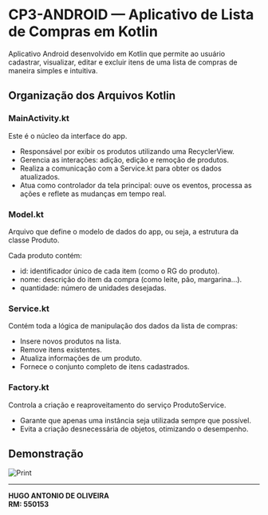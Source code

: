 # CP3-ANDROID — Aplicativo de Lista de Compras em Kotlin

Aplicativo Android desenvolvido em Kotlin que permite ao usuário cadastrar, visualizar, editar e excluir itens de uma lista de compras de maneira simples e intuitiva.

## Organização dos Arquivos Kotlin

### MainActivity.kt
Este é o núcleo da interface do app.

- Responsável por exibir os produtos utilizando uma RecyclerView.
- Gerencia as interações: adição, edição e remoção de produtos.
- Realiza a comunicação com a Service.kt para obter os dados atualizados.
- Atua como controlador da tela principal: ouve os eventos, processa as ações e reflete as mudanças em tempo real.

### Model.kt
Arquivo que define o modelo de dados do app, ou seja, a estrutura da classe Produto.

Cada produto contém:

- id: identificador único de cada item (como o RG do produto).
- nome: descrição do item da compra (como leite, pão, margarina...).
- quantidade: número de unidades desejadas.

### Service.kt
Contém toda a lógica de manipulação dos dados da lista de compras:

- Insere novos produtos na lista.
- Remove itens existentes.
- Atualiza informações de um produto.
- Fornece o conjunto completo de itens cadastrados.

### Factory.kt
Controla a criação e reaproveitamento do serviço ProdutoService.

- Garante que apenas uma instância seja utilizada sempre que possível.
- Evita a criação desnecessária de objetos, otimizando o desempenho.

## Demonstração

![Print](C:\Users\hugoa\Downloads\pRINT)


---

**HUGO ANTONIO DE OLIVEIRA**  
**RM: 550153**

